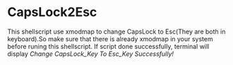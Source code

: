 # CapsLock2Esc
This shellscript use xmodmap to change CapsLock to Esc(They are both in keyboard).So make sure that there is already xmodmap in your system before runing this shellscript.
If script done successfully, terminal will display *Change CapsLock_Key To Esc_Key Successfully!*
